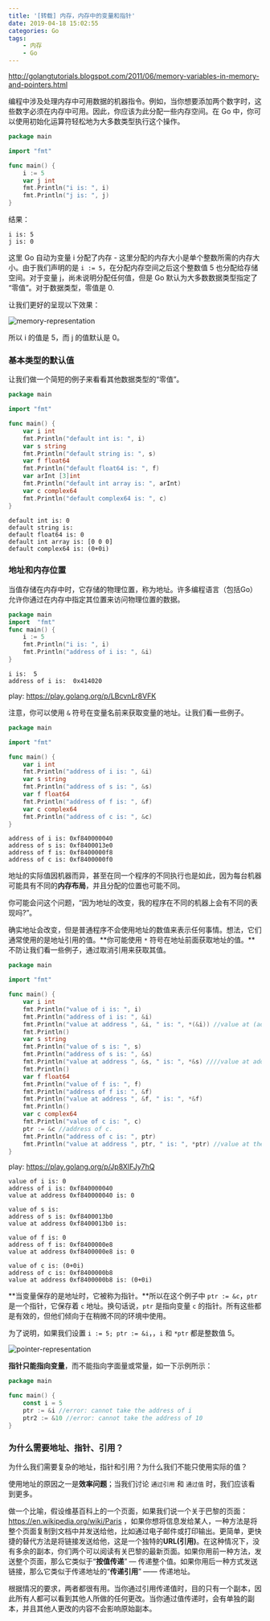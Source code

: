 ```yaml
---
title: '[转载] 内存，内存中的变量和指针'
date: 2019-04-18 15:02:55
categories: Go
tags: 
    - 内存
    - Go
---
```


http://golangtutorials.blogspot.com/2011/06/memory-variables-in-memory-and-pointers.html

编程中涉及处理内存中可用数据的机器指令。例如，当你想要添加两个数字时，这些数字必须在内存中可用。因此，你应该为此分配一些内存空间。在 Go 中，你可以使用初始化运算符轻松地为大多数类型执行这个操作。

```go
package main

import "fmt"

func main() {
    i := 5
    var j int
    fmt.Println("i is: ", i)
    fmt.Println("j is: ", j)
}
```

结果：
```
i is: 5
j is: 0
```

<!-- more -->

这里 Go 自动为变量 i 分配了内存 - 这里分配的内存大小是单个整数所需的内存大小。由于我们声明的是 `i := 5`，在分配内存空间之后这个整数值 5 也分配给存储空间。对于变量 j，尚未说明分配任何值，但是 Go 默认为大多数数据类型指定了 “零值”。对于数据类型，零值是 0.

让我们更好的呈现以下效果：

![memory-representation](http://blogcdn.weixinote.com/2019-04-18-memory-representation.png)

所以 i 的值是 5，而 j 的值默认是 0。

### 基本类型的默认值

让我们做一个简短的例子来看看其他数据类型的“零值”。

```go
package main

import "fmt"

func main() {
    var i int
    fmt.Println("default int is: ", i)
    var s string
    fmt.Println("default string is: ", s)
    var f float64
    fmt.Println("default float64 is: ", f)
    var arInt [3]int
    fmt.Println("default int array is: ", arInt)
    var c complex64
    fmt.Println("default complex64 is: ", c)
}
```

```
default int is: 0
default string is: 
default float64 is: 0
default int array is: [0 0 0]
default complex64 is: (0+0i)
```

### 地址和内存位置

当值存储在内存中时，它存储的物理位置，称为地址。许多编程语言（包括Go）允许你通过在内存中指定其位置来访问物理位置的数据。

```go
package main
import 	"fmt"
func main() {
    i := 5
    fmt.Println("i is: ", i)
    fmt.Println("address of i is: ", &i)
}
```

```
i is:  5
address of i is:  0x414020
```

play: https://play.golang.org/p/LBcvnLr8VFK

注意，你可以使用 `&` 符号在变量名前来获取变量的地址。让我们看一些例子。

```go
package main

import "fmt"

func main() {
    var i int
    fmt.Println("address of i is: ", &i)
    var s string
    fmt.Println("address of s is: ", &s)
    var f float64
    fmt.Println("address of f is: ", &f)
    var c complex64
    fmt.Println("address of c is: ", &c)
}
```

```
address of i is: 0xf840000040
address of s is: 0xf8400013e0
address of f is: 0xf8400000f8
address of c is: 0xf8400000f0
```

地址的实际值因机器而异，甚至在同一个程序的不同执行也是如此，因为每台机器可能具有不同的**内存布局**，并且分配的位置也可能不同。

你可能会问这个问题，“因为地址的改变，我的程序在不同的机器上会有不同的表现吗?”。

确实地址会改变，但是普通程序不会使用地址的数值来表示任何事情。想法，它们通常使用的是地址引用的值。**你可能使用 `*` 符号在地址前面获取地址的值。**不防让我们看一些例子，通过取消引用来获取其值。

```go
package main

import "fmt"

func main() {
    var i int
    fmt.Println("value of i is: ", i)
    fmt.Println("address of i is: ", &i)
    fmt.Println("value at address ", &i, " is: ", *(&i)) //value at (address of i)
    fmt.Println()
    var s string
    fmt.Println("value of s is: ", s)
    fmt.Println("address of s is: ", &s)
    fmt.Println("value at address ", &s, " is: ", *&s) ////value at address of i
    fmt.Println()
    var f float64
    fmt.Println("value of f is: ", f)
    fmt.Println("address of f is: ", &f)
    fmt.Println("value at address ", &f, " is: ", *&f)
    fmt.Println()
    var c complex64
    fmt.Println("value of c is: ", c)
    ptr := &c //address of c.  
    fmt.Println("address of c is: ", ptr)
    fmt.Println("value at address ", ptr, " is: ", *ptr) //value at the address
}
```

play: https://play.golang.org/p/Jp8XIFJy7hQ

```
value of i is: 0
address of i is: 0xf840000040
value at address 0xf840000040 is: 0

value of s is: 
address of s is: 0xf8400013b0
value at address 0xf8400013b0 is: 

value of f is: 0
address of f is: 0xf8400000e8
value at address 0xf8400000e8 is: 0

value of c is: (0+0i)
address of c is: 0xf8400000b8
value at address 0xf8400000b8 is: (0+0i)
```

**当变量保存的是地址时，它被称为指针。**所以在这个例子中 `ptr := &c`，`ptr` 是一个指针，它保存着 `c` 地址。换句话说，`ptr` 是指向变量 `c` 的指针。所有这些都是有效的，但他们倾向于在稍微不同的环境中使用。

为了说明，如果我们设置 `i := 5; ptr := &i`，，`i` 和 `*ptr` 都是整数值 5。

![pointer-representation](http://blogcdn.weixinote.com/2019-04-18-pointer-representation.png)

**指针只能指向变量**，而不能指向字面量或常量，如一下示例所示：

```go
package main

func main() {
    const i = 5
    ptr := &i //error: cannot take the address of i
    ptr2 := &10 //error: cannot take the address of 10
}
```

### 为什么需要地址、指针、引用？

为什么我们需要复杂的地址，指针和引用？为什么我们不能只使用实际的值？

使用地址的原因之一是**效率问题**；当我们讨论 `通过引用` 和 `通过值` 时，我们应该看到更多。

做一个比喻，假设维基百科上的一个页面，如果我们说一个关于巴黎的页面：https://en.wikipedia.org/wiki/Paris ，如果你想将信息发给某人，一种方法是将整个页面复制到文档中并发送给他，比如通过电子邮件或打印输出。更简单，更快捷的替代方法是将链接发送给他，这是一个独特的**URL(引用)**。在这种情况下，没有多余的副本，你们两个可以阅读有关巴黎的最新页面。如果你用前一种方法，发送整个页面，那么它类似于“**按值传递**” — 传递整个值。如果你用后一种方式发送链接，那么它类似于传递地址的“**传递引用**” —— 传递地址。

根据情况的要求，两者都很有用。当你通过引用传递值时，目的只有一个副本，因此所有人都可以看到其他人所做的任何更改。当你通过值传递时，会有单独的副本，并且其他人更改的内容不会影响原始副本。
